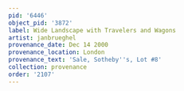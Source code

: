 ```yaml
---
pid: '6446'
object_pid: '3872'
label: Wide Landscape with Travelers and Wagons
artist: janbrueghel
provenance_date: Dec 14 2000
provenance_location: London
provenance_text: 'Sale, Sotheby''s, Lot #8'
collection: provenance
order: '2107'
---
```

